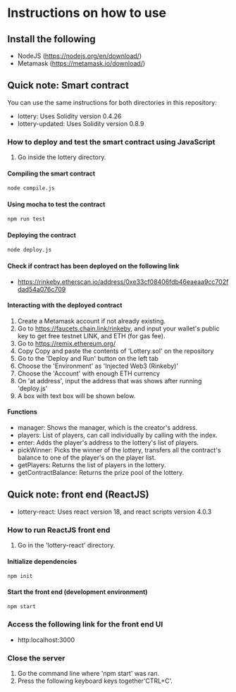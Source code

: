 # Instructions on how to use

## Install the following
- NodeJS (https://nodejs.org/en/download/)
- Metamask (https://metamask.io/download/)

## Quick note: Smart contract
You can use the same instructions for both directories in this repository:
- lottery: Uses Solidity version 0.4.26
- lottery-updated: Uses Solidity version 0.8.9

### How to deploy and test the smart contract using JavaScript

1. Go inside the lottery directory.

#### Compiling the smart contract
```bash
node compile.js
```

#### Using mocha to test the contract
```bash
npm run test
```

#### Deploying the contract
```bash
node deploy.js
```

#### Check if contract has been deployed on the following link
- https://rinkeby.etherscan.io/address/0xe33cf08406fdb46eaeaa9cc702fdad54a076c709

#### Interacting with the deployed contract
1. Create a Metamask account if not already existing.
2. Go to https://faucets.chain.link/rinkeby, and input your wallet's public key to get free testnet LINK, and ETH (for gas fee).
3. Go to https://remix.ethereum.org/
4. Copy Copy and paste the contents of 'Lottery.sol' on the repository
5. Go to the 'Deploy and Run' button on the left tab
6. Choose the 'Environment' as 'Injected Web3 (Rinkeby)'
7. Choose the 'Account' with enough ETH currency
8. On 'at address', input the address that was shows after running 'deploy.js'
9. A box with text box will be shown below.

#### Functions
- manager: Shows the manager, which is the creator's address.
- players: List of players, can call individually by calling with the index.
- enter: Adds the player's address to the lottery's list of players.
- pickWinner: Picks the winner of the lottery, transfers all the contract's balance to one of the player's on the player list.
- getPlayers: Returns the list of players in the lottery.
- getContractBalance: Returns the prize pool of the lottery.

## Quick note: front end (ReactJS)
- lottery-react: Uses react version 18, and react scripts version 4.0.3

### How to run ReactJS front end

1. Go in the 'lottery-react' directory.

#### Initialize dependencies
```code
npm init
```

#### Start the front end (development environment)
```code
npm start
```

### Access the following link for the front end UI

- http:localhost:3000

### Close the server
1. Go the command line where 'npm start' was ran.
2. Press the following keyboard keys together'CTRL+C'.
